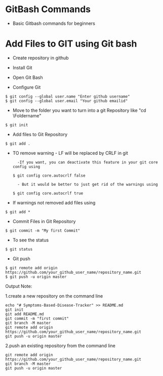 # GitBash Commands
- Basic Gitbash commands for beginners 

# Add Files to GIT using Git bash
- Create repository in github

- Install Git

- Open Git Bash

- Configure Git

```
$ git config --global user.name "Enter github username"
$ git config --global user.email "Your github emailid"
```
	
- Move to the folder you want to turn into a git Repository like "cd \Foldername"
```
$ git init
```
		
- Add files to Git Repository
```
$ git add .
```

- TO remove warning - LF will be replaced by CRLF in git 
 
		-If you want, you can deactivate this feature in your git core config using
    ```
    $ git config core.autocrlf false
    ```
		- But it would be better to just get rid of the warnings using
    ```
    $ git config core.autocrlf true
    ```
		
- If warnings not removed add files using 
```
$ git add *
```

- Commit Files in Git Repository
```
$ git commit -m "My first Commit"
```

- To see the status
```
$ git status
```
		
- Git push
```
$ git remote add origin https://github.com/your_github_user_name/repository_name.git
$ git push -u origin master
```		
		
Output Note:

1.create a new repository on the command line
```
echo "# Symptoms-Based-Disease-Tracker" >> README.md
git init
git add README.md
git commit -m "first commit"
git branch -M master
git remote add origin https://github.com/your_github_user_name/repository_name.git
git push -u origin master
```

2.push an existing repository from the command line
```
git remote add origin https://github.com/your_github_user_name/repository_name.git
git branch -M master
git push -u origin master
```
                
	
